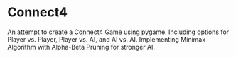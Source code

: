 # Connect4
An attempt to create a Connect4 Game using pygame. Including options for Player vs. Player, Player vs. AI, and AI vs. AI. Implementing Minimax Algorithm with Alpha-Beta Pruning for stronger AI.
